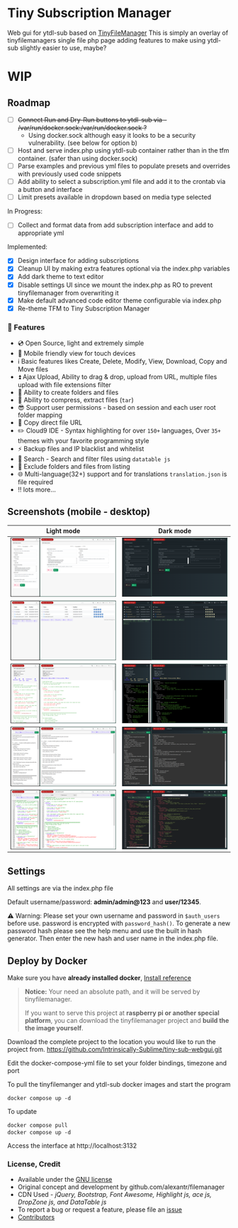 # Tiny Subscription Manager
Web gui for ytdl-sub based on [TinyFileManager](https://tinyfilemanager.github.io)
This is simply an overlay of tinyfilemanagers single file php page adding features to make using ytdl-sub slightly easier to use, maybe?

# **WIP**
## Roadmap
- [ ] ~~Connect Run and Dry-Run buttons to ytdl-sub via - /var/run/docker.sock:/var/run/docker.sock ?~~
  - Using docker.sock although easy it looks to be a security vulnerability. (see below for option b)
- [ ] Host and serve index.php using ytdl-sub container rather than in the tfm container. (safer than using docker.sock)
- [ ] Parse examples and previous yml files to populate presets and overrides with previously used code snippets
- [ ] Add ability to select a subscription.yml file and add it to the crontab via a button and interface
- [ ] Limit presets available in dropdown based on media type selected

In Progress:
- [ ] Collect and format data from add subscription interface and add to appropriate yml

Implemented:
- [x] Design interface for adding subscriptions
- [x] Cleanup UI by making extra features optional via the index.php variables
- [x] Add dark theme to text editor
- [x] Disable settings UI since we mount the index.php as RO to prevent tinyfilemanager from overwriting it
- [x] Make default advanced code editor theme configurable via index.php
- [x] Re-theme TFM to Tiny Subscription Manager

### :loudspeaker: Features

- :cd: Open Source, light and extremely simple
- :iphone: Mobile friendly view for touch devices
- :information_source: Basic features likes Create, Delete, Modify, View, Download, Copy and Move files
- :arrow_double_up: Ajax Upload, Ability to drag & drop, upload from URL, multiple files upload with file extensions filter
- :file_folder: Ability to create folders and files
- :gift: Ability to compress, extract files (`tar`)
- :sunglasses: Support user permissions - based on session and each user root folder mapping
- :floppy_disk: Copy direct file URL
- :pencil2: Cloud9 IDE - Syntax highlighting for over `150+` languages, Over `35+` themes with your favorite programming style
- :zap: Backup files and IP blacklist and whitelist
- :mag_right: Search - Search and filter files using `datatable js`
- :file_folder: Exclude folders and files from listing
- :globe_with_meridians: Multi-language(32+) support and for translations `translation.json` is file required
- :bangbang: lots more...

## Screenshots (mobile - desktop)
Light mode | Dark mode|
--- | ---
![](screenshots/add_sub_light.png?raw=true) | ![](screenshots/add_sub_dark.png?raw=true)
![](screenshots/file_browser_light.png?raw=true) | ![](screenshots/file_browser_dark.png?raw=true)
![](screenshots/file_viewer_light.png?raw=true) | ![](screenshots/file_viewer_dark.png?raw=true)
![](screenshots/basic_file_editor_light.png?raw=true) | ![](screenshots/basic_file_editor_dark.png?raw=true)
![](screenshots/ace_file_editor_light.png?raw=true) | ![](screenshots/ace_file_editor_dark.png?raw=true)

## Settings
All settings are via the index.php file 

Default username/password: **admin/admin@123** and **user/12345**.

:warning: Warning: Please set your own username and password in `$auth_users` before use. password is encrypted with <code>password_hash()</code>. To generate a new password hash please see the help menu and use the built in hash generator. Then enter the new hash and user name in the index.php file.

## Deploy by Docker

Make sure you have **already installed docker**, [Install reference](https://docs.docker.com/engine/install/)

> **Notice:** Your need an absolute path, and it will be served by tinyfilemanager.
> 
> If you want to serve this project at **raspberry pi or another special platform**, you can download the tinyfilemanager project and **build the the image yourself**.

Download the complete project to the location you would like to run the project from.
https://github.com/Intrinsically-Sublime/tiny-sub-webgui.git

Edit the docker-compose-yml file to set your folder bindings, timezone and port

To pull the tinyfilemanger and ytdl-sub docker images and start the program
```
docker compose up -d
```
To update
```
docker compose pull
docker compose up -d
```
Access the interface at http://localhost:3132

### <a name=license></a>License, Credit

- Available under the [GNU license](https://github.com/prasathmani/tinyfilemanager/blob/master/LICENSE)
- Original concept and development by github.com/alexantr/filemanager
- CDN Used - _jQuery, Bootstrap, Font Awesome, Highlight js, ace js, DropZone js, and DataTable js_
- To report a bug or request a feature, please file an [issue](https://github.com/prasathmani/tinyfilemanager/issues)
- [Contributors](https://github.com/prasathmani/tinyfilemanager/wiki/Authors-and-Contributors)
